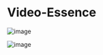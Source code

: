 # Video-Essence
![image](https://user-images.githubusercontent.com/83595522/146999419-3701e780-6f50-491a-8e4c-b1cc1ddab310.png)


![image](https://user-images.githubusercontent.com/83595522/146999682-52f6a47e-409f-4c84-8bd5-51a3052ed565.png)

